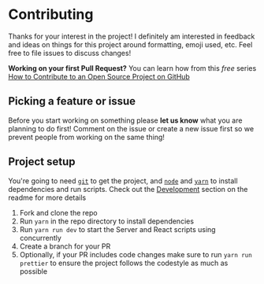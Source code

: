 # Contributing

Thanks for your interest in the project! I definitely am interested in feedback and ideas on things for this
project around formatting, emoji used, etc. Feel free to file issues to discuss changes!

**Working on your first Pull Request?** You can learn how from this *free* series
[How to Contribute to an Open Source Project on GitHub][egghead]

## Picking a feature or issue
Before you start working on something please **let us know** what you are planning to do first! Comment on the issue or create a new issue first so we prevent people from working on the same thing!

## Project setup

You're going to need [`git`](https://git-scm.com/) to get the project, and [`node`](https://nodejs.org/en/) and
[`yarn`](https://yarnpkg.com/) to install dependencies and run scripts. Check out the [Development](https://github.com/bunqCommunity/bunqAutomation#development) section on the readme for more details

1. Fork and clone the repo
2. Run `yarn` in the repo directory to install dependencies
3. Run `yarn run dev` to start the Server and React scripts using concurrently
3. Create a branch for your PR
4. Optionally, if your PR includes code changes make sure to run `yarn run prettier` to ensure the project follows the codestyle as much as possible

[egghead]: https://egghead.io/series/how-to-contribute-to-an-open-source-project-on-github
